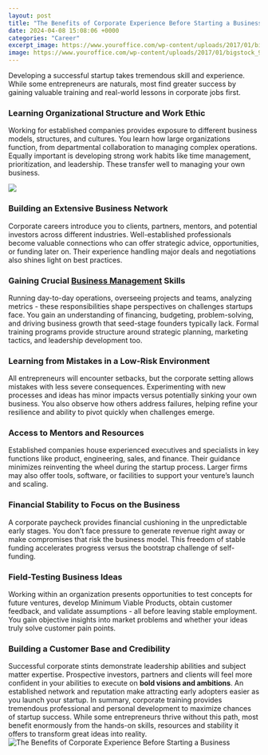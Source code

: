 ```yaml
---
layout: post
title: "The Benefits of Corporate Experience Before Starting a Business"
date: 2024-04-08 15:08:06 +0000
categories: "Career"
excerpt_image: https://www.youroffice.com/wp-content/uploads/2017/01/bigstock_98423276_Start-up-Business-Concept-1024x673.jpg
image: https://www.youroffice.com/wp-content/uploads/2017/01/bigstock_98423276_Start-up-Business-Concept-1024x673.jpg
---
```


Developing a successful startup takes tremendous skill and experience. While some entrepreneurs are naturals, most find greater success by gaining valuable training and real-world lessons in corporate jobs first.
### Learning Organizational Structure and Work Ethic  
Working for established companies provides exposure to different business models, structures, and cultures. You learn how large organizations function, from departmental collaboration to managing complex operations. Equally important is developing strong work habits like time management, prioritization, and leadership. These transfer well to managing your own business.

![](https://www.incimages.com/uploaded_files/image/1920x1080/getty_469631715_970631970450072_58618.jpg)
### Building an Extensive Business Network
Corporate careers introduce you to clients, partners, mentors, and potential investors across different industries. Well-established professionals become valuable connections who can offer strategic advice, opportunities, or funding later on. Their experience handling major deals and negotiations also shines light on best practices.  
### Gaining Crucial [Business Management](https://store.fi.io.vn/white-pomeranian-dog-weightlifting-in-cyber-fitness-gym-2) Skills
Running day-to-day operations, overseeing projects and teams, analyzing metrics - these responsibilities shape perspectives on challenges startups face. You gain an understanding of financing, budgeting, problem-solving, and driving business growth that seed-stage founders typically lack. Formal training programs provide structure around strategic planning, marketing tactics, and leadership development too.
### Learning from Mistakes in a Low-Risk Environment  
All entrepreneurs will encounter setbacks, but the corporate setting allows mistakes with less severe consequences. Experimenting with new processes and ideas has minor impacts versus potentially sinking your own business. You also observe how others address failures, helping refine your resilience and ability to pivot quickly when challenges emerge.
### Access to Mentors and Resources
Established companies house experienced executives and specialists in key functions like product, engineering, sales, and finance. Their guidance minimizes reinventing the wheel during the startup process. Larger firms may also offer tools, software, or facilities to support your venture’s launch and scaling.
### Financial Stability to Focus on the Business
A corporate paycheck provides financial cushioning in the unpredictable early stages. You don’t face pressure to generate revenue right away or make compromises that risk the business model. This freedom of stable funding accelerates progress versus the bootstrap challenge of self-funding.
### Field-Testing Business Ideas 
Working within an organization presents opportunities to test concepts for future ventures, develop Minimum Viable Products, obtain customer feedback, and validate assumptions - all before leaving stable employment. You gain objective insights into market problems and whether your ideas truly solve customer pain points.
### Building a Customer Base and Credibility  
Successful corporate stints demonstrate leadership abilities and subject matter expertise. Prospective investors, partners and clients will feel more confident in your abilities to execute on **bold visions and ambitions**. An established network and reputation make attracting early adopters easier as you launch your startup.
In summary, corporate training provides tremendous professional and personal development to maximize chances of startup success. While some entrepreneurs thrive without this path, most benefit enormously from the hands-on skills, resources and stability it offers to transform great ideas into reality.
![The Benefits of Corporate Experience Before Starting a Business](https://www.youroffice.com/wp-content/uploads/2017/01/bigstock_98423276_Start-up-Business-Concept-1024x673.jpg)